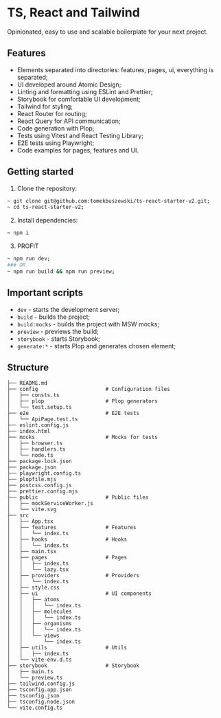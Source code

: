 # TS, React and Tailwind

Opinionated, easy to use and scalable boilerplate for your next project.

## Features

- Elements separated into directories: features, pages, ui, everything is separated;
- UI developed around Atomic Design;
- Linting and formatting using ESLint and Prettier;
- Storybook for comfortable UI development;
- Tailwind for styling;
- React Router for routing;
- React Query for API communication;
- Code generation with Plop;
- Tests using Vitest and React Testing Library;
- E2E tests using Playwright;
- Code examples for pages, features and UI.

## Getting started

1. Clone the repository:

```bash
~ git clone git@github.com:tomekbuszewski/ts-react-starter-v2.git;
~ cd ts-react-starter-v2;
```

2. Install dependencies:

```bash
~ npm i
```

3. PROFIT

```bash
~ npm run dev;
### OR
~ npm run build && npm run preview;
```

## Important scripts

- `dev` - starts the development server;
- `build` - builds the project;
- `build:mocks` - builds the project with MSW mocks;
- `preview` - previews the build;
- `storybook` - starts Storybook;
- `generate:*` - starts Plop and generates chosen element;

## Structure

```
├── README.md
├── config                      # Configuration files
│   ├── consts.ts
│   ├── plop                    # Plop generators
│   └── test.setup.ts
├── e2e                         # E2E tests
│   └── ApiPage.test.ts
├── eslint.config.js
├── index.html
├── mocks                       # Mocks for tests
│   ├── browser.ts
│   ├── handlers.ts
│   └── node.ts
├── package-lock.json
├── package.json
├── playwright.config.ts
├── plopfile.mjs
├── postcss.config.js
├── prettier.config.mjs
├── public                      # Public files
│   ├── mockServiceWorker.js
│   └── vite.svg
├── src
│   ├── App.tsx
│   ├── features                # Features
│   │   └── index.ts
│   ├── hooks                   # Hooks
│   │   └── index.ts
│   ├── main.tsx
│   ├── pages                   # Pages
│   │   ├── index.ts
│   │   └── lazy.tsx
│   ├── providers               # Providers
│   │   └── index.ts
│   ├── style.css
│   ├── ui                      # UI components
│   │   ├── atoms
│   │   │   └── index.ts
│   │   ├── molecules
│   │   │   └── index.ts
│   │   ├── organisms
│   │   │   └── index.ts
│   │   └── views
│   │       └── index.ts
│   ├── utils                   # Utils
│   │   ├── index.ts
│   └── vite-env.d.ts
├── storybook                   # Storybook
│   ├── main.ts
│   └── preview.ts
├── tailwind.config.js
├── tsconfig.app.json
├── tsconfig.json
├── tsconfig.node.json
└── vite.config.ts
```
